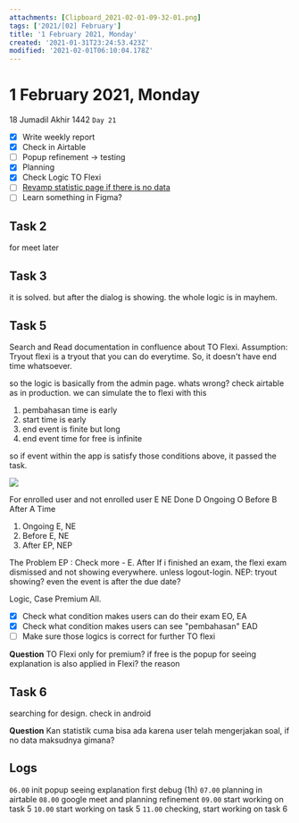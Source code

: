 ```yaml
---
attachments: [Clipboard_2021-02-01-09-32-01.png]
tags: ['2021/[02] February']
title: '1 February 2021, Monday'
created: '2021-01-31T23:24:53.423Z'
modified: '2021-02-01T06:10:04.178Z'
---
```


# 1 February 2021, Monday
18 Jumadil Akhir 1442 `Day 21`

- [x] Write weekly report
- [x] Check in Airtable
- [ ] Popup refinement -> testing
- [x] Planning
- [x] Check Logic TO Flexi
- [ ] [Revamp statistic page if there is no data](https://airtable.com/tblM62woEhEiVAjm3/viwq0u5R7YBoLHO3O/recoWw4Yc9r6nGqIF)
- [ ] Learn something in Figma?

## Task 2
for meet later

## Task 3
it is solved. but after the dialog is showing. the whole logic is in mayhem.

## Task 5
Search and Read documentation in confluence about TO Flexi.
Assumption: Tryout flexi is a tryout that you can do everytime. So, it doesn't have end time whatsoever.

so the logic is basically from the admin page. whats wrong? check airtable
as in production. we can simulate the to flexi with this
1. pembahasan time is early
2. start time is early
3. end event is finite but long
4. end event time for free is infinite

so if event within the app is satisfy those conditions above, it passed the task.

![](@attachment/Clipboard_2021-02-01-09-32-01.png)

For enrolled user and not enrolled user E NE
Done D
Ongoing O Before B After A
Time
1. Ongoing E, NE
2. Before E, NE
3. After EP, NEP

The Problem
EP : Check more - E. After If i finished an exam, the flexi exam dismissed and not showing everywhere. unless logout-login.
NEP: tryout showing? even the event is after the due date? 

Logic, Case Premium All.
- [x] Check what condition makes users can do their exam EO, EA
- [x] Check what condition makes users can see "pembahasan" EAD
- [ ] Make sure those logics is correct for further TO flexi

**Question**
TO Flexi only for premium? if free is the popup for seeing explanation is also applied in Flexi?
the reason

## Task 6
searching for design. check in android

**Question**
Kan statistik cuma bisa ada karena user telah mengerjakan soal, if no data maksudnya gimana?

## Logs
`06.00` init popup seeing explanation first debug (1h)
`07.00` planning in airtable
`08.00` google meet and planning refinement
`09.00` start working on task 5
`10.00` start working on task 5
`11.00` checking, start working on task 6


